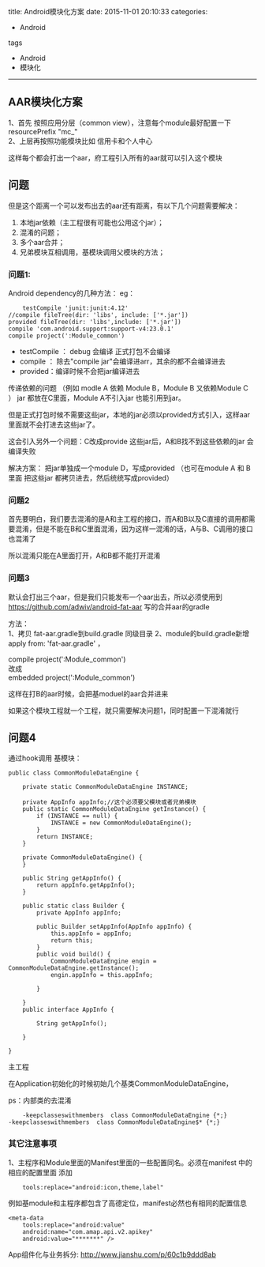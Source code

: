 title: Android模块化方案
date: 2015-11-01 20:10:33
categories:
- Android
   
tags   
- Android
- 模块化
---

## AAR模块化方案  
1、首先 按照应用分层（common  view），注意每个module最好配置一下resourcePrefix "mc_"  
2、上层再按照功能模块比如  信用卡和个人中心

这样每个都会打出一个aar，府工程引入所有的aar就可以引入这个模块

## 问题
但是这个距离一个可以发布出去的aar还有距离，有以下几个问题需要解决：  
1. 本地jar依赖（主工程很有可能也公用这个jar）；  
2. 混淆的问题；  
3. 多个aar合并；   
4. 兄弟模块互相调用，基模块调用父模块的方法；


### 问题1:  
Android dependency的几种方法：
eg：  

        testCompile 'junit:junit:4.12'
    //compile fileTree(dir: 'libs', include: ['*.jar'])  
    provided fileTree(dir: 'libs',include: ['*.jar'])  
    compile 'com.android.support:support-v4:23.0.1'  
    compile project(':Module_common')   
- testCompile ：  debug 会编译  正式打包不会编译
- compile ： 除去"compile jar"会编译进arr，其余的都不会编译进去
- provided：编译时候不会把jar编译进去

传递依赖的问题
（例如 modle A 依赖 Module B，Module B 又依赖Module  C ）   jar  都放在C里面，Module A不引入jar 也能引用到jar。

但是正式打包时候不需要这些jar，本地的jar必须以provided方式引入，这样aar里面就不会打进去这些jar了。

这会引入另外一个问题：C改成provide 这些jar后，A和B找不到这些依赖的jar 会编译失败

解决方案：
把jar单独成一个module D，写成provided
（也可在module A  和 B里面  把这些jar 都拷贝进去，然后统统写成provided）

### 问题2

首先要明白，我们要去混淆的是A和主工程的接口，而A和B以及C直接的调用都需要混淆，但是不能在B和C里面混淆，因为这样一混淆的话，A与B、C调用的接口也混淆了

所以混淆只能在A里面打开，A和B都不能打开混淆

### 问题3
默认会打出三个aar，但是我们只能发布一个aar出去，所以必须使用到 https://github.com/adwiv/android-fat-aar 写的合并aar的gradle

方法：  
1、拷贝 fat-aar.gradle到build.gradle 同级目录
2、module的build.gradle新增  
apply from: 'fat-aar.gradle'  ，

compile project(':Module_common')   
改成  
embedded project(':Module_common')

这样在打B的aar时候，会把基moduel的aar合并进来


如果这个模块工程就一个工程，就只需要解决问题1，同时配置一下混淆就行

## 问题4
通过hook调用
基模块：

    public class CommonModuleDataEngine {
    
        private static CommonModuleDataEngine INSTANCE;
    
        private AppInfo appInfo;//这个必须要父模块或者兄弟模块
        public static CommonModuleDataEngine getInstance() {
            if (INSTANCE == null) {
                INSTANCE = new CommonModuleDataEngine();
            }
            return INSTANCE;
        }
    
        private CommonModuleDataEngine() {
        }
    
        public String getAppInfo() {
            return appInfo.getAppInfo();
        }
    
        public static class Builder {
            private AppInfo appInfo;
    
            public Builder setAppInfo(AppInfo appInfo) {
                this.appInfo = appInfo;
                return this;
            }
            public void build() {
                CommonModuleDataEngine engin = CommonModuleDataEngine.getInstance();
                engin.appInfo = this.appInfo;
    
            }
    
        }
        public interface AppInfo {
    
            String getAppInfo();
    
        }
    
    }


主工程  

在Application初始化的时候初始几个基类CommonModuleDataEngine，


ps：内部类的去混淆  

        -keepclasseswithmembers  class CommonModuleDataEngine {*;}
    -keepclasseswithmembers  class CommonModuleDataEngine$* {*;}




### 其它注意事项  
1、主程序和Module里面的Manifest里面的一些配置同名。必须在manifest  中的相应的配置里面 添加  

        tools:replace="android:icon,theme,label"
例如基module和主程序都包含了高德定位，manifest必然也有相同的配置信息

    <meta-data
        tools:replace="android:value"
        android:name="com.amap.api.v2.apikey"
        android:value="*******" />

App组件化与业务拆分: http://www.jianshu.com/p/60c1b9ddd8ab



